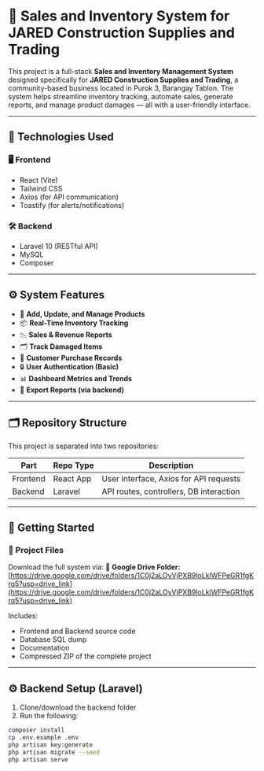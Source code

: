 # 💼 Sales and Inventory System for JARED Construction Supplies and Trading

This project is a full-stack **Sales and Inventory Management System** designed specifically for **JARED Construction Supplies and Trading**, a community-based business located in Purok 3, Barangay Tablon. The system helps streamline inventory tracking, automate sales, generate reports, and manage product damages — all with a user-friendly interface.

---

## 🔧 Technologies Used

### 🖥️ Frontend
- React (Vite)
- Tailwind CSS
- Axios (for API communication)
- Toastify (for alerts/notifications)

### 🛠️ Backend
- Laravel 10 (RESTful API)
- MySQL
- Composer

---

## ⚙️ System Features

- 🛒 **Add, Update, and Manage Products**
- 📦 **Real-Time Inventory Tracking**
- 📉 **Sales & Revenue Reports**
- 🗂️ **Track Damaged Items**
- 🧾 **Customer Purchase Records**
- 🔒 **User Authentication (Basic)**
- 📊 **Dashboard Metrics and Trends**
- 📁 **Export Reports (via backend)**

---

## 🗂️ Repository Structure

This project is separated into two repositories:

| Part       | Repo Type | Description                             |
|------------|-----------|-----------------------------------------|
| Frontend   | React App | User interface, Axios for API requests  |
| Backend    | Laravel   | API routes, controllers, DB interaction |

---

## 🚀 Getting Started

### 📁 Project Files

Download the full system via:
🔗 **Google Drive Folder:**  
[https://drive.google.com/drive/folders/1C0j2aLOyVjPXB9loLklWFPeGR1fgKrq5?usp=drive_link](https://drive.google.com/drive/folders/1C0j2aLOyVjPXB9loLklWFPeGR1fgKrq5?usp=drive_link)

Includes:
- Frontend and Backend source code
- Database SQL dump
- Documentation
- Compressed ZIP of the complete project

---

## ⚙️ Backend Setup (Laravel)

1. Clone/download the backend folder
2. Run the following:

```bash
composer install
cp .env.example .env
php artisan key:generate
php artisan migrate --seed
php artisan serve


